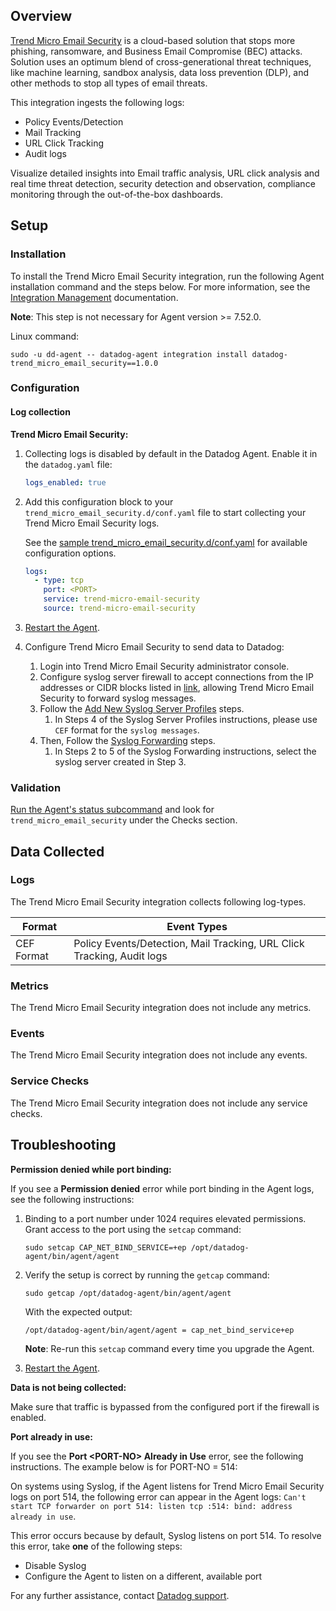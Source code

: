 ## Overview

[Trend Micro Email Security][4] is a cloud-based solution that stops more phishing, ransomware, and Business Email Compromise (BEC) attacks. Solution uses an optimum blend of cross-generational threat techniques, like machine learning, sandbox analysis, data loss prevention (DLP), and other methods to stop all types of email threats.

This integration ingests the following logs:

- Policy Events/Detection
- Mail Tracking
- URL Click Tracking
- Audit logs

Visualize detailed insights into Email traffic analysis, URL click analysis and real time threat detection, security detection and observation, compliance monitoring through the out-of-the-box dashboards.

## Setup

### Installation

To install the Trend Micro Email Security integration, run the following Agent installation command and the steps below. For more information, see the [Integration Management][8] documentation.

**Note**: This step is not necessary for Agent version >= 7.52.0.

Linux command:

```shell
sudo -u dd-agent -- datadog-agent integration install datadog-trend_micro_email_security==1.0.0
```

### Configuration

#### Log collection

**Trend Micro Email Security:**

1. Collecting logs is disabled by default in the Datadog Agent. Enable it in the `datadog.yaml` file:

   ```yaml
   logs_enabled: true
   ```

2. Add this configuration block to your `trend_micro_email_security.d/conf.yaml` file to start collecting your Trend Micro Email Security logs.

   See the [sample trend_micro_email_security.d/conf.yaml][9] for available configuration options.

   ```yaml
   logs:
     - type: tcp
       port: <PORT>
       service: trend-micro-email-security
       source: trend-micro-email-security
   ```

3. [Restart the Agent][1].

4. Configure Trend Micro Email Security to send data to Datadog:
   1. Login into Trend Micro Email Security administrator console.
   2. Configure syslog server firewall to accept connections from the IP addresses or CIDR blocks listed in [link][5], allowing Trend Micro Email Security to forward syslog messages.
   3. Follow the [Add New Syslog Server Profiles][6] steps.
      1. In Steps 4 of the Syslog Server Profiles instructions, please use `CEF` format for the `syslog messages`.
   4. Then, Follow the [Syslog Forwarding][7] steps.
      1. In Steps 2 to 5 of the Syslog Forwarding instructions, select the syslog server created in Step 3.

### Validation

[Run the Agent's status subcommand][2] and look for `trend_micro_email_security` under the Checks section.

## Data Collected

### Logs

The Trend Micro Email Security integration collects following log-types.

| Format     | Event Types                                                            |
| ---------- | ---------------------------------------------------------------------- |
| CEF Format | Policy Events/Detection, Mail Tracking, URL Click Tracking, Audit logs |

### Metrics

The Trend Micro Email Security integration does not include any metrics.

### Events

The Trend Micro Email Security integration does not include any events.

### Service Checks

The Trend Micro Email Security integration does not include any service checks.

## Troubleshooting

**Permission denied while port binding:**

If you see a **Permission denied** error while port binding in the Agent logs, see the following instructions:

1. Binding to a port number under 1024 requires elevated permissions. Grant access to the port using the `setcap` command:

   ```shell
   sudo setcap CAP_NET_BIND_SERVICE=+ep /opt/datadog-agent/bin/agent/agent
   ```

2. Verify the setup is correct by running the `getcap` command:

   ```shell
   sudo getcap /opt/datadog-agent/bin/agent/agent
   ```

   With the expected output:

   ```shell
   /opt/datadog-agent/bin/agent/agent = cap_net_bind_service+ep
   ```

   **Note**: Re-run this `setcap` command every time you upgrade the Agent.

3. [Restart the Agent][1].

**Data is not being collected:**

Make sure that traffic is bypassed from the configured port if the firewall is enabled.

**Port already in use:**

If you see the **Port <PORT-NO\> Already in Use** error, see the following instructions. The example below is for PORT-NO = 514:

On systems using Syslog, if the Agent listens for Trend Micro Email Security logs on port 514, the following error can appear in the Agent logs: `Can't start TCP forwarder on port 514: listen tcp :514: bind: address already in use`.

This error occurs because by default, Syslog listens on port 514. To resolve this error, take **one** of the following steps:

- Disable Syslog
- Configure the Agent to listen on a different, available port

For any further assistance, contact [Datadog support][3].

[1]: https://docs.datadoghq.com/agent/guide/agent-commands/#start-stop-and-restart-the-agent
[2]: https://docs.datadoghq.com/agent/guide/agent-commands/#agent-status-and-information
[3]: https://docs.datadoghq.com/help/
[4]: https://www.trendmicro.com/en_in/business/products/user-protection/sps/email-and-collaboration/email-security.html
[5]: https://docs.trendmicro.com/en-us/documentation/article/trend-micro-email-security-online-help-managing-syslog
[6]: https://docs.trendmicro.com/en-us/documentation/article/trend-micro-email-security-online-help-syslog-server-profil
[7]: https://docs.trendmicro.com/en-us/documentation/article/trend-micro-email-security-online-help-configuring-syslog-f
[8]: https://docs.datadoghq.com/agent/guide/integration-management/?tab=linux#install
[9]: https://github.com/DataDog/integrations-core/blob/master/trend_micro_email_security/datadog_checks/trend_micro_email_security/data/conf.yaml.example
